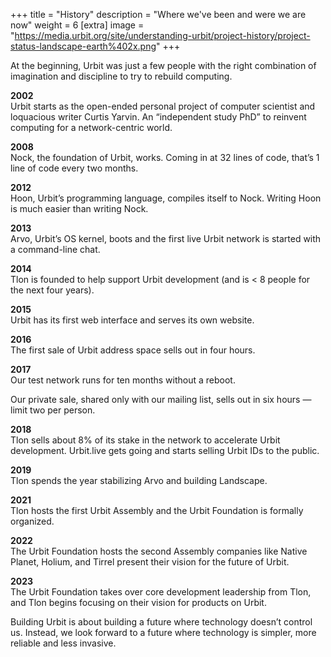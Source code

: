 +++
title = "History"
description = "Where we've been and were we are now"
weight = 6
[extra]
image = "https://media.urbit.org/site/understanding-urbit/project-history/project-status-landscape-earth%402x.png"
+++

At the beginning, Urbit was just a few people with the right combination of imagination and discipline to try to rebuild computing.

**2002**  
Urbit starts as the open-ended personal project of computer scientist and loquacious writer Curtis Yarvin. An “independent study PhD” to reinvent computing for a network-centric world.

**2008**  
Nock, the foundation of Urbit, works. Coming in at 32 lines of code, that’s 1 line of code every two months.

**2012**  
Hoon, Urbit’s programming language, compiles itself to Nock. Writing Hoon is much easier than writing Nock.

**2013**  
Arvo, Urbit’s OS kernel, boots and the first live Urbit network is started with a command-line chat.

**2014**  
Tlon is founded to help support Urbit development (and is < 8 people for the next four years).

**2015**  
Urbit has its first web interface and serves its own website.

**2016**  
The first sale of Urbit address space sells out in four hours.

**2017**  
Our test network runs for ten months without a reboot.

Our private sale, shared only with our mailing list, sells out in six hours — limit two per person.

**2018**  
Tlon sells about 8% of its stake in the network to accelerate Urbit development. Urbit.live gets going and starts selling Urbit IDs to the public.

**2019**  
Tlon spends the year stabilizing Arvo and building Landscape.

**2021**  
Tlon hosts the first Urbit Assembly and the Urbit Foundation is formally organized.

**2022**  
The Urbit Foundation hosts the second Assembly companies like Native Planet, Holium, and Tirrel present their vision for the future of Urbit.

**2023**\
The Urbit Foundation takes over core development leadership from Tlon, and Tlon begins focusing on their vision for products on Urbit.

Building Urbit is about building a future where technology doesn’t control us. Instead, we look forward to a future where technology is simpler, more reliable and less invasive.
